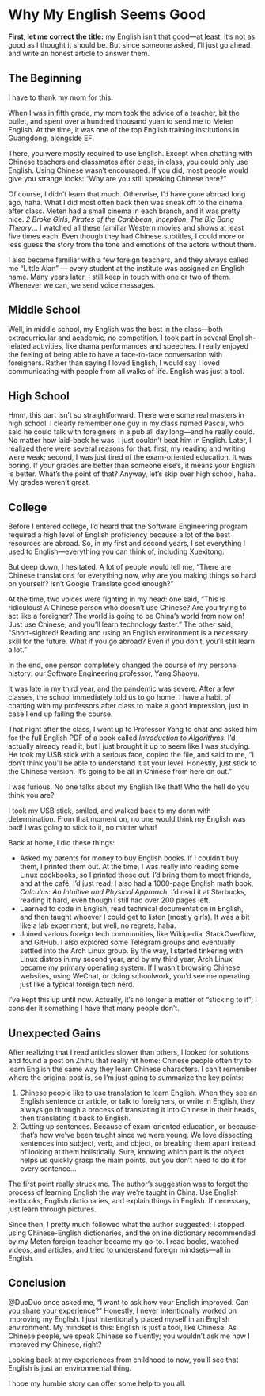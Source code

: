# Why My English Seems Good

**First, let me correct the title:** my English isn’t that good—at least, it’s not as good as I thought it should be. But since someone asked, I’ll just go ahead and write an honest article to answer them.

## The Beginning

I have to thank my mom for this.

When I was in fifth grade, my mom took the advice of a teacher, bit the bullet, and spent over a hundred thousand yuan to send me to Meten English. At the time, it was one of the top English training institutions in Guangdong, alongside EF.

There, you were mostly required to use English. Except when chatting with Chinese teachers and classmates after class, in class, you could only use English. Using Chinese wasn’t encouraged. If you did, most people would give you strange looks: “Why are you still speaking Chinese here?”

Of course, I didn’t learn that much. Otherwise, I’d have gone abroad long ago, haha. What I did most often back then was sneak off to the cinema after class. Meten had a small cinema in each branch, and it was pretty nice. _2 Broke Girls_, _Pirates of the Caribbean_, _Inception_, _The Big Bang Theory_... I watched all these familiar Western movies and shows at least five times each. Even though they had Chinese subtitles, I could more or less guess the story from the tone and emotions of the actors without them.

I also became familiar with a few foreign teachers, and they always called me “Little Alan” — every student at the institute was assigned an English name. Many years later, I still keep in touch with one or two of them. Whenever we can, we send voice messages.

## Middle School

Well, in middle school, my English was the best in the class—both extracurricular and academic, no competition. I took part in several English-related activities, like drama performances and speeches. I really enjoyed the feeling of being able to have a face-to-face conversation with foreigners. Rather than saying I loved English, I would say I loved communicating with people from all walks of life. English was just a tool.

## High School

Hmm, this part isn’t so straightforward. There were some real masters in high school. I clearly remember one guy in my class named Pascal, who said he could talk with foreigners in a pub all day long—and he really could. No matter how laid-back he was, I just couldn’t beat him in English. Later, I realized there were several reasons for that: first, my reading and writing were weak; second, I was just tired of the exam-oriented education. It was boring. If your grades are better than someone else’s, it means your English is better. What’s the point of that? Anyway, let’s skip over high school, haha. My grades weren’t great.

## College

Before I entered college, I’d heard that the Software Engineering program required a high level of English proficiency because a lot of the best resources are abroad. So, in my first and second years, I set everything I used to English—everything you can think of, including Xuexitong.

But deep down, I hesitated. A lot of people would tell me, “There are Chinese translations for everything now, why are you making things so hard on yourself? Isn’t Google Translate good enough?”

At the time, two voices were fighting in my head: one said, “This is ridiculous! A Chinese person who doesn’t use Chinese? Are you trying to act like a foreigner? The world is going to be China’s world from now on! Just use Chinese, and you’ll learn technology faster.” The other said, “Short-sighted! Reading and using an English environment is a necessary skill for the future. What if you go abroad? Even if you don’t, you’ll still learn a lot.”

In the end, one person completely changed the course of my personal history: our Software Engineering professor, Yang Shaoyu.

It was late in my third year, and the pandemic was severe. After a few classes, the school immediately told us to go home. I have a habit of chatting with my professors after class to make a good impression, just in case I end up failing the course.

That night after the class, I went up to Professor Yang to chat and asked him for the full English PDF of a book called _Introduction to Algorithms_. I’d actually already read it, but I just brought it up to seem like I was studying. He took my USB stick with a serious face, copied the file, and said to me, “I don’t think you’ll be able to understand it at your level. Honestly, just stick to the Chinese version. It’s going to be all in Chinese from here on out.”

I was furious. No one talks about my English like that! Who the hell do you think you are?

I took my USB stick, smiled, and walked back to my dorm with determination. From that moment on, no one would think my English was bad! I was going to stick to it, no matter what!

Back at home, I did these things:

- Asked my parents for money to buy English books. If I couldn’t buy them, I printed them out. At the time, I was really into reading some Linux cookbooks, so I printed those out. I’d bring them to meet friends, and at the café, I’d just read. I also had a 1000-page English math book, _Calculus: An Intuitive and Physical Approach_. I’d read it at Starbucks, reading it hard, even though I still had over 200 pages left.
- Learned to code in English, read technical documentation in English, and then taught whoever I could get to listen (mostly girls). It was a bit like a lab experiment, but well, no regrets, haha.
- Joined various foreign tech communities, like Wikipedia, StackOverflow, and GitHub. I also explored some Telegram groups and eventually settled into the Arch Linux group. By the way, I started tinkering with Linux distros in my second year, and by my third year, Arch Linux became my primary operating system. If I wasn’t browsing Chinese websites, using WeChat, or doing schoolwork, you’d see me operating just like a typical foreign tech nerd.

I’ve kept this up until now. Actually, it’s no longer a matter of “sticking to it”; I consider it something I have that many people don’t.

## Unexpected Gains

After realizing that I read articles slower than others, I looked for solutions and found a post on Zhihu that really hit home: Chinese people often try to learn English the same way they learn Chinese characters. I can’t remember where the original post is, so I’m just going to summarize the key points:

1. Chinese people like to use translation to learn English. When they see an English sentence or article, or talk to foreigners, or write in English, they always go through a process of translating it into Chinese in their heads, then translating it back to English.
2. Cutting up sentences. Because of exam-oriented education, or because that’s how we’ve been taught since we were young. We love dissecting sentences into subject, verb, and object, or breaking them apart instead of looking at them holistically. Sure, knowing which part is the object helps us quickly grasp the main points, but you don’t need to do it for every sentence...

The first point really struck me. The author’s suggestion was to forget the process of learning English the way we’re taught in China. Use English textbooks, English dictionaries, and explain things in English. If necessary, just learn through pictures.

Since then, I pretty much followed what the author suggested: I stopped using Chinese-English dictionaries, and the online dictionary recommended by my Meten foreign teacher became my go-to. I read books, watched videos, and articles, and tried to understand foreign mindsets—all in English.

## Conclusion

@DuoDuo once asked me, “I want to ask how your English improved. Can you share your experience?” Honestly, I never intentionally worked on improving my English. I just intentionally placed myself in an English environment. My mindset is this: English is just a tool, like Chinese. As Chinese people, we speak Chinese so fluently; you wouldn’t ask me how I improved my Chinese, right?

Looking back at my experiences from childhood to now, you’ll see that English is just an environmental thing.

I hope my humble story can offer some help to you all.

